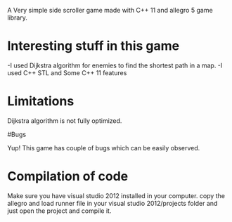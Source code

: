A Very simple side scroller game made with C++ 11 and allegro 5 game library.

# Interesting stuff in this game

-I used Dijkstra algorithm for enemies to find the shortest path in a map.
-I used C++ STL and Some C++ 11 features

# Limitations

Dijkstra algorithm is not fully optimized.

#Bugs

Yup! This game has couple of bugs which can be easily observed.

# Compilation of code

Make sure you have visual studio 2012 installed in your computer.
copy the allegro and load runner file in your visual studio 2012/projects folder and just open the project and compile it.
